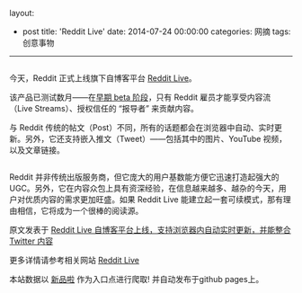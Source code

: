 layout: 
  - post 
title: 'Reddit Live' 
date: 2014-07-24 00:00:00 
categories: 网摘 
tags: 创意事物 
---

<p><img src="http://a.36krcnd.com/photo/2014/484fde4c1d8062ed5078b00320d52684.png" alt=""/></p>

<p>今天，Reddit 正式上线旗下自博客平台 <a target="_blank" data-no-turbolink="true" href="http://www.reddit.com/live">Reddit Live</a>。</p>

<p>该产品已测试数月——在<a target="_blank" data-no-turbolink="true" href="http://www.reddit.com/r/changelog/comments/1yki7m/reddit_change_some_information_about_live_update/">早期 beta 阶段</a>，只有 Reddit 雇员才能享受内容流（Live Streams）、授权信任的 “报导者” 来贡献内容。</p>

<p>与 Reddit 传统的帖文（Post）不同，所有的话题都会在浏览器中自动、实时更新。另外，它还支持嵌入推文（Tweet）——包括其中的图片、YouTube 视频，以及文章链接。</p>

<p><img src="http://a.36krcnd.com/photo/2014/30e5017984bfb4226fdc59c180745bea.png" alt=""/></p>

<p>Reddit 并非传统出版服务商，但它庞大的用户基数能方便它迅速打造起强大的 UGC。另外，它在内容众包上具有资深经验，在信息越来越多、越杂的今天，用户对优质内容的需求更加旺盛。如果 Reddit Live 能建立起一套可续模式，那有理由相信，它将成为一个很棒的阅读源。</p>
					<p></p>
					<p></p>  



原文发表于 [Reddit Live 自博客平台上线，支持浏览器内自动实时更新，并能整合 Twitter 内容](http://www.36kr.com/p/214051.html)  

更多详情请参考相关网站 [Reddit Live](http://www.reddit.com/live)  

本站数据以 [新品啦](http://xinpinla.com/) 作为入口点进行爬取! 并自动发布于github pages上。  
